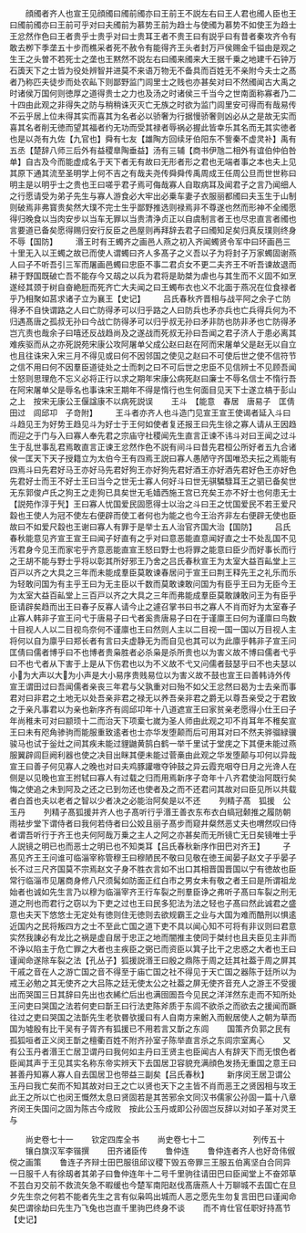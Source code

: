 <!-- { "loadSidebar": true } -->
　　顔斶者齐人也宣王见顔斶曰斶前斶亦曰王前王不説左右曰王人君也斶人臣也王曰斶前斶亦曰王前可乎对曰夫斶前为慕势王前为趋士与使斶为慕势不如使王为趋士王忿然作色曰王者贵乎士贵乎对曰士贵耳王者不贵王曰有説乎曰有昔者秦攻齐令有敢去栁下季垄五十步而樵采者死不赦令有能得齐王头者封万戸侯赐金千镒由是观之生王之头曽不若死士之垄也王黙然不説左右曰斶来斶来大王据千乗之地建千石钟万石簴天下之士皆为役处辨智并进莫不来语万物无不备具而百姓无不亲附今夫士之髙者乃称匹夫徒步而处农畆下则鄙野监门闾里士之贱也亦甚矣对曰不然斶闻古大禹之时诸侯万国何则徳厚之道得贵士之力也及汤之时诸侯三千当今之世南面称寡者乃二十四由此观之非得失之防与稍稍诛灭灭亡无族之时欲为监门闾里安可得而有哉易传不云乎居上位未得其实而喜其为名者必以骄奢为行据慢骄奢则凶必从之是故无实而喜其名者削无徳而望其福者约无功而受其禄者辱祸必握此皆幸乐其名而无其实徳者也是以尧有九佐【九官也】舜有七友【雄陶方回续牙伯阳东不訾秦不虚灵补】禹有五丞【楚辞八师三后外有益稷臯陶垂益】汤有三辅【商书伊虺二相外有谊伯仲伯咎单】自古及今而能虚成名于天下者无有故曰无形者形之君也无端者事之本也夫上见其原下通其流至圣明学上何不吉之有哉夫尧传舜舜传禹周成王任周公旦而世世称曰明主是以明乎士之贵也王曰嗟乎君子焉可侮哉寡人自取病耳及闻君子之言乃闻细人之行愿请受为弟子先生与寡人游食必大牢出必乗车妻子衣服丽都斶曰夫玉生于山制则破焉非弗寳贵矣然大璞不完士生乎鄙野推选则禄焉非不尊遂也然而形神不全斶愿得归晚食以当肉安步以当车无罪以当贵清浄贞正以自虞制言者王也尽忠直言者斶也言要道已备矣愿得赐归安行反臣之邑屋则再拜辞去君子曰斶知足矣归真反璞则终身不辱【国防】
　　湣王时有王蠋齐之画邑人燕之初入齐闻蠋贤令军中曰环画邑三十里无入以王蠋之故已而使人谓蠋曰齐人多髙子之义吾以子为将封子万家蠋固谢燕人曰子不听吾引三军而屠画邑蠋曰忠臣不事二君贞女不更二夫齐王不听吾谏故退而耕于野国既破亡吾不能存今又刼之以兵为君将是助桀为虐也与其生而不义固不如烹遂经其颈于树自奋絶脰而死齐亡大夫闻之曰王蠋布衣也义不北面于燕况在位食禄者乎乃相聚如莒求诸子立为襄王【史记】
　　吕氏春秋齐晋相与战平阿之余子亡防得矛不自快谓路之人曰亡防得矛可以归乎路之人曰防兵也矛亦兵也亡兵得兵何为不归遇髙唐之孤叔无孙曰今战亡防得矛可以归乎叔无孙曰矛非防也防非矛也亡防得矛岂亢责也哉余子曰嘻还反战趋尚及之遂战而死叔无孙曰吾闻之君子济人于患必离其难疾驱而从之亦死説苑宋康公攻阿屠单父成公赵曰赵在阿而宋屠单父是赵无以自立也且往诛宋入宋三月不得见或曰何不因邻国之使见之赵曰不可使后世之使不信符节之信不用曰何不因羣臣道徒处之士而刺之曰不可后世之忠臣不见信辨士不见顾吾闻士怒则思理危不忘义必将正行以求之期年宋康公病死赵曰廉士不辱名信士不惰行吾在阿宋屠单父是辱名也事诛宋王期年不得是惰行也生何面目见天下士遂立槁于彭山之上　按宋无康公王偃諡康不以病死説误
　　王斗　【能意　春居　唐易子　匡倩田过　闾邱卭　子竒附】
　　王斗者亦齐人也斗造门见宣王宣王使谒者延入斗曰斗趋见王为好势王趋见斗为好士于王何如使者复还报王曰先生徐之寡人请从王因趋而迎之于门与入曰寡人奉先君之宗庙守社稷闻先生直言正谏不讳斗对曰王闻之过斗生于乱世事乱君焉敢直言正谏王忿然作色不説有间斗曰昔先君桓公所好者五九合诸侯一匡天下天子授籍立为太伯今王有四焉王説曰寡人愚陋守齐国唯恐夫抎之焉能有四焉斗曰先君好马王亦好马先君好狗王亦好狗先君好酒王亦好酒先君好色王亦好色先君好士而王不好士王曰当今之世无士寡人何好斗曰世无骐驎騄耳王之驷已备矣世无东郭俊卢氏之狗王之走狗已具矣世无毛嫱西施王宫已充矣王亦不好士也何患无士【説苑作淳于髠】王曰寡人忧国爱民固愿得士以治之斗曰王之忧国爱民不若王爱尺縠也王使人为冠不使左右便辟而使工者何也为能之也今王治齐非左右便辟无使也臣故曰不如爱尺縠也王谢曰寡人有罪于是举士五人治官齐国大治【国防】
　　吕氏春秋能意见齐宣王宣王曰闻子好直有之乎对曰意恶能直意闻好直之士不处乱国不见汚君身今见王而家宅乎齐意恶能直宣王怒曰野士也将罪之能意曰臣少而好事长而行之王胡不能与野士乎将以彰其所好邪王乃舍之吕氏春秋宣王为太室大益百畆堂上三百戸以齐之大具之三年而未能成羣臣莫敢谏春居问于宣王曰荆王释先王之礼乐而乐为轻敢问国为有主乎王曰为无主臣以千数而莫敢谏敢问国为有臣乎王曰为无臣今王为太室大益百畆堂上三百戸以齐之大具之三年而弗能成羣臣莫敢諌敢问王为有臣乎臣请辟矣趋而出王曰春子反寡人请今止之遽召掌书曰书之寡人不肖而好为太室春子止寡人韩非子宣王问弋于唐易子曰弋者奚贵唐易子曰在于谨廪王曰何为谨廪曰鸟数十目视人人以二目视鸟奈何不谨廪也王曰然则人主以二目视一国一国以万目视人主将何以自为廪乎曰郑长者有言曰夫虚静无为而自见也其可以为此廪乎韩非子宣王问匡倩曰儒者博乎曰不也博者贵枭胜者必杀枭是杀所贵也以为害义故不博曰儒者弋乎曰不也弋者从下害于上是从下伤君也以为不义故不弋又问儒者鼓瑟乎曰不也夫瑟以小为大声以大为小声是大小易序贵贱易位以为害义故不鼓也宣王曰善韩诗外传宣王谓田过曰吾闻儒者亲丧三年君与父孰重对曰殆不如父王忿然曰曷为士去亲而事君对曰非君之土地无以处吾亲非君之禄无以养吾亲非君之爵无以尊吾亲受之于君致之于亲凡事君以为亲也新序齐有闾邱卭年十八道遮宣王曰家贫亲老愿得小仕王曰子年尚稚未可对曰颛顼十二而治天下项槖七嵗为圣人师由此观之卭不肖耳年不稚矣宣王曰未有咫角骖驹而能服重致逺者也士亦华发堕颠而后可用耳对曰不然夫骅骝緑骥骏马也试于釡灶之间其疾未能过貍鼬黄鹄白鹤一举千里试于堂庑之下其便未能过燕服翼辟闾巨阙利器也使之决目出眯其便未能过菅槀由此观之华发堕颠与卭何以异哉宣王曰善子何见寡人之晚也对曰夫鸡豚讙嗷夺钟鼓之异云霞充咽夺日月之光谗人在侧是以见晚也宣王拊轼曰寡人有过载之归而用焉新序子竒年十八齐君使治阿既行矣悔之使追之未到阿及之还之已到勿还也使者及之而不还君问其故对曰臣见所以共载者白首也夫以老者之智以少者决之必能治阿矣是以不还
　　列精子髙　狐援　公玉丹
　　列精子髙狐援并齐人也子髙听行乎湣王善衣东布衣白缟冠颡推之履防朝雨袪步堂下谓侍者曰我何若侍者曰公姣且丽子髙步而窥井粲然恶丈夫也喟然叹曰侍者谓吾听行于齐王也夫何阿哉万乗之主人之阿之亦甚矣而无所镜亡无日矣镜唯士乎人説镜之明已也而恶士之明已也不知类耳【吕氏春秋新序作田巴对齐王】
　　子髙见齐王王问谁可临淄宰称管穆王曰穆陋民不敬曰见敬在徳王闻晏子赵文子乎晏子长不过三尺齐国莫不宗焉赵文子身不胜衣言如不出口其相晋国晋国以宁有徳故也臣常行临淄市见屠商身修八尺须髯如防面正红白市之男女未有敬之者王曰是所谓祖龙始者也诚如先生言乃以穆为临淄宰齐王行车裂之刑羣臣诤之弗听子髙曰车裂之刑无道之刑也而君行之窃以为下吏之过也王曰民多犯法为法之轻也子髙曰然此诚君之盛意也夫天下悠悠士无定处有徳则住无徳则去欲规霸王之业与大国为难而酷刑以惧逺近国内之民将叛四方之士不至此亡国之道下吏不具以闻心知不可将有非议则曰君意实然我諌必有龙比之祸是虚自居于忠正之地而闇推主使同于桀纣也且夫臣见主非而不诤以陷主于危亡罪之大者也主疾臣之弼已而资臣以箕子比干之忠惑之大者也王曰谨闻命遂除车裂之法【孔丛子】狐援説湣王曰殷之鼎陈于周之廷其社葢于周之屏其干戚之音在人之游亡国之音不得至于庙亡国之社不得见于天亡国之器陈于廷所以为戒王必勉之其无使齐之大吕陈之廷无使太公之社葢之屏无使齐音充人之游王不受援出而哭国三日其辞曰先出也衣絺纻后出也满囹圄吾今见民之洋洋然东走而不知所处王问吏曰哭国之法若何吏曰斮王曰行法吏陈斧质于东闾不欲杀之而欲去之援闻而蹶往过之吏曰哭国之法斮先生老欤昬欤援曰有人自南方来鲋入而鲵居使人之朝为草而国为墟殷有比干吴有子胥齐有狐援已不用若言又斮之东闾
　　国策齐负郭之民有孤狐咺者正义闵王斮之檀衢百姓不附齐孙室子陈举直言杀之东闾宗室离心
　　又有公玉丹者湣王亡居卫谓丹曰我何如主丹曰王贤主也臣闻古人有辞天下而无恨色者臣闻其声于王见其实名称东帝实辨天下去国居卫容貌充满顔色发扬无重国之意王曰甚善丹知寡人寡人自去国居卫也带益三副矣【吕氏春秋】
　　新序闵王居卫谓公玉丹曰我亡矣而不知其故对曰王之亡以贤也天下之主皆不肖而恶王之贤因相与攻王此王之所以亡也闵王慨然太息曰贤固若是其苦邪余文同汉书儒家公孙固一篇十八章齐闵王失国问之固为陈古今成败　按此公玉丹或即公孙固岂反辞以对如子革对灵王与











　　尚史卷七十一
　　钦定四库全书
　　尚史卷七十二　　　　　　列传五十
　　镶白旗汉军李锴撰
　　田齐诸臣传
　　鲁仲连
　　鲁仲连者齐人也好竒伟俶傥之画策
　　鲁连子齐辩士田巴服徂邱议稷下毁五帝罪三王服五伯离坚白合同异一日服千人有徐刼者其弟子曰鲁仲连年十二号千里驹往请田巴曰臣闻堂上不奋郊草不芸白刃交前不救流矢急不暇缓也今楚军南阳赵伐髙唐燕人十万聊城不去国亡在旦夕先生奈之何若不能者先生之言有似枭鸣出城而人恶之愿先生勿复言田巴曰谨闻命矣巴谓徐劫曰先生乃飞兔也岂直千里驹巴终身不谈
　　而不肯仕官任职好持髙节【史记】
